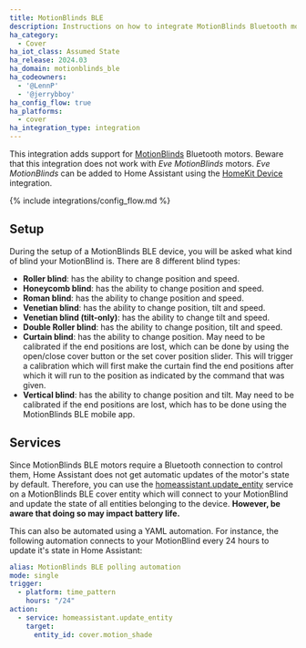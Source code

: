```yaml
---
title: MotionBlinds BLE
description: Instructions on how to integrate MotionBlinds Bluetooth motors into Home Assistant.
ha_category:
  - Cover
ha_iot_class: Assumed State
ha_release: 2024.03
ha_domain: motionblinds_ble
ha_codeowners:
  - '@LennP'
  - '@jerrybboy'
ha_config_flow: true
ha_platforms:
  - cover
ha_integration_type: integration
---
```


This integration adds support for [MotionBlinds](https://motionblinds.com/) Bluetooth motors. Beware that this integration does not work with *Eve MotionBlinds* motors. *Eve MotionBlinds* can be added to Home Assistant using the [HomeKit Device](https://www.home-assistant.io/integrations/homekit_controller/) integration.

{% include integrations/config_flow.md %}

## Setup

During the setup of a MotionBlinds BLE device, you will be asked what kind of blind your MotionBlind is. There are 8 different blind types:

- **Roller blind**: has the ability to change position and speed.
- **Honeycomb blind**: has the ability to change position and speed.
- **Roman blind**: has the ability to change position and speed.
- **Venetian blind**: has the ability to change position, tilt and speed.
- **Venetian blind (tilt-only)**: has the ability to change tilt and speed.
- **Double Roller blind**: has the ability to change position, tilt and speed.
- **Curtain blind**: has the ability to change position. May need to be calibrated if the end positions are lost, which can be done by using the open/close cover button or the set cover position slider. This will trigger a calibration which will first make the curtain find the end positions after which it will run to the position as indicated by the command that was given.
- **Vertical blind**: has the ability to change position and tilt. May need to be calibrated if the end positions are lost, which has to be done using the MotionBlinds BLE mobile app.

## Services

Since MotionBlinds BLE motors require a Bluetooth connection to control them, Home Assistant does not get automatic updates of the motor's state by default. Therefore, you can use the [homeassistant.update_entity](https://www.home-assistant.io/docs/scripts/service-calls/#homeassistant-services) service on a MotionBlinds BLE cover entity which will connect to your MotionBlind and update the state of all entities belonging to the device. **However, be aware that doing so may impact battery life.**

This can also be automated using a YAML automation. For instance, the following automation connects to your MotionBlind every 24 hours to update it's state in Home Assistant:

```yaml
alias: MotionBlinds BLE polling automation
mode: single
trigger:
  - platform: time_pattern
    hours: "/24"
action:
  - service: homeassistant.update_entity
    target:
      entity_id: cover.motion_shade
```
